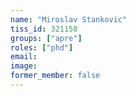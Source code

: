 ```yaml
---
name: "Miroslav Stankovic"
tiss_id: 321158
groups: ["apre"]
roles: ["phd"]
email:
image:
former_member: false
---
```


<!--
Your custom content goes here.
-->